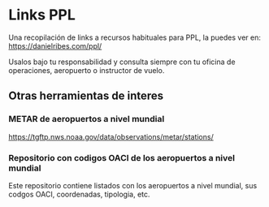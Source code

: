 # Links PPL

Una recopilación de links a recursos habituales para PPL, la puedes ver en: https://danielribes.com/ppl/

Usalos bajo tu responsabilidad y consulta siempre con tu oficina de operaciones, aeropuerto o instructor de vuelo.

## Otras herramientas de interes

### METAR de aeropuertos a nivel mundial

https://tgftp.nws.noaa.gov/data/observations/metar/stations/



### Repositorio con codigos OACI de los aeropuertos a nivel mundial

Este repositorio contiene listados con los aeropuertos a nivel mundial, sus codgos OACI, coordenadas, tipologia, etc.



